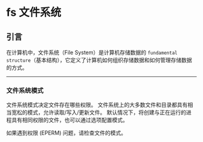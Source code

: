 # fs 文件系统

## 引言

在计算机中，文件系统（File System）是计算机存储数据的 `fundamental structure`（基本结构），它定义了计算机如何组织存储数据和如何管理存储数据的方式。

---

### 文件系统模式

文件系统模式决定文件存在哪些权限。
文件系统上的大多数文件和目录都具有相当宽松的模式，允许读取/写入/更新文件。
默认情况下，将创建与正在运行的进程具有相同权限的文件，也可以通过选项配置模式。

如果遇到权限 (EPERM) 问题，请检查文件的模式。
